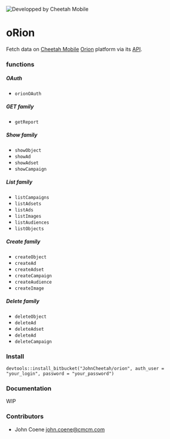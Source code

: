 ![Developped by Cheetah Mobile](https://upload.wikimedia.org/wikipedia/en/f/f9/Cheetah_Mobile_Logo.png)

# oRion #

Fetch data on [Cheetah Mobile](https://www.cmcm.com/en-us/) [Orion](http://manager.ori.cmcm.com/) platform via its [API](http://api.ori.cmcm.com/doc/).

### functions ###

##### OAuth #####

* `orionOAuth`

##### GET family #####

* `getReport`

##### Show family #####

* `showObject`
* `showAd`
* `showAdset`
* `showCampaign`

##### List family #####

* `listCampaigns`
* `listAdsets`
* `listAds`
* `listImages`
* `listAudiences`
* `listObjects`

##### Create family #####

* `createObject`
* `createAd`
* `createAdset`
* `createCampaign`
* `createAudience`
* `createImage`

##### Delete family #####

* `deleteObject`
* `deleteAd`
* `deleteAdset`
* `deleteAd`
* `deleteCampaign`

### Install ###

`devtools::install_bitbucket("JohnCheetah/orion", auth_user = "your_login", password = "your_password")`

### Documentation ###

WIP

### Contributors ###

* John Coene <john.coene@cmcm.com>